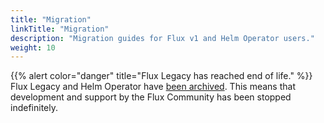 ```yaml
---
title: "Migration"
linkTitle: "Migration"
description: "Migration guides for Flux v1 and Helm Operator users."
weight: 10
---
```


{{% alert color="danger" title="Flux Legacy has reached end of life." %}}
Flux Legacy and Helm Operator have [been
archived](/blog/2022/10/september-2022-update/#flux-legacy-v1-retirement-plan). This means that development and support by the Flux Community has been stopped indefinitely.

